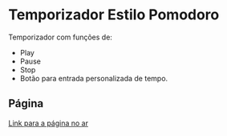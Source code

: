 # Temporizador Estilo Pomodoro

Temporizador com funções de:

- Play
- Pause
- Stop
- Botão para entrada personalizada de tempo.

## Página

[Link para a página no ar](#)
